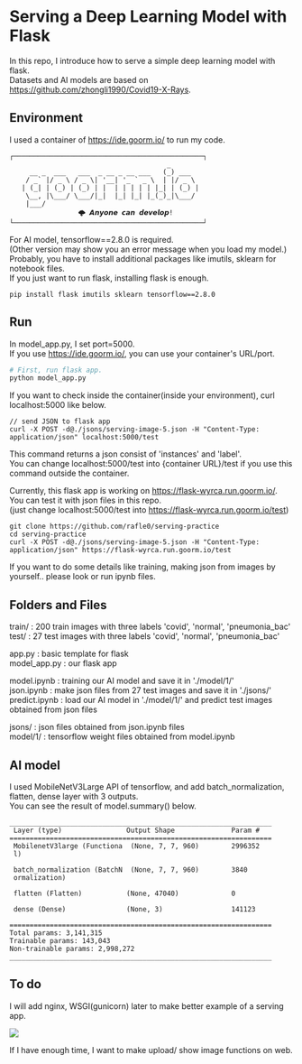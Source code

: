 # Serving a Deep Learning Model with Flask

In this repo, I introduce how to serve a simple deep learning model with flask.  
Datasets and AI models are based on https://github.com/zhongli1990/Covid19-X-Rays.

## Environment

I used a container of https://ide.goorm.io/ to run my code.  
```
┌───────────────────────────────────────────────┐
                                       _       
     __ _  ___   ___  _ __ _ __ ___   (_) ___  
    / _` |/ _ \ / _ \| '__| '_ ` _ \  | |/ _ \ 
   | (_| | (_) | (_) | |  | | | | | |_| | (_) |
    \__, |\___/ \___/|_|  |_| |_| |_(_)_|\___/ 
    |___/                                      
			     🌩 𝘼𝙣𝙮𝙤𝙣𝙚 𝙘𝙖𝙣 𝙙𝙚𝙫𝙚𝙡𝙤𝙥!
└───────────────────────────────────────────────┘
```

For AI model, tensorflow==2.8.0 is required.  
(Other version may show you an error message when you load my model.)      
Probably, you have to install additional packages like imutils, sklearn for notebook files.  
If you just want to run flask, installing flask is enough.  

```
pip install flask imutils sklearn tensorflow==2.8.0
```

## Run

In model_app.py, I set port=5000.   
If you use https://ide.goorm.io/, you can use your container's URL/port.
```py
# First, run flask app.
python model_app.py
```
  
If you want to check inside the container(inside your environment), curl localhost:5000 like below.

```
// send JSON to flask app
curl -X POST -d@./jsons/serving-image-5.json -H "Content-Type: application/json" localhost:5000/test
```
This command returns a json consist of 'instances' and 'label'.     
You can change localhost:5000/test into {container URL}/test if you use this command outside the container.  

Currently, this flask app is working on https://flask-wyrca.run.goorm.io/.  
You can test it with json files in this repo.    
(just change localhost:5000/test into https://flask-wyrca.run.goorm.io/test)
```
git clone https://github.com/rafle0/serving-practice
cd serving-practice
curl -X POST -d@./jsons/serving-image-5.json -H "Content-Type: application/json" https://flask-wyrca.run.goorm.io/test
```

If you want to do some details like training, making json from images by yourself.. please look or run ipynb files.  


## Folders and Files
train/ : 200 train images with three labels 'covid', 'normal', 'pneumonia_bac'  
test/ : 27 test images with three labels 'covid', 'normal', 'pneumonia_bac'

app.py : basic template for flask  
model_app.py : our flask app  

model.ipynb : training our AI model and save it in './model/1/'  
json.ipynb : make json files from 27 test images and save it in './jsons/'  
predict.ipynb : load our AI model in './model/1/' and predict test images obtained from json files  

jsons/ : json files obtained from json.ipynb files  
model/1/ : tensorflow weight files obtained from model.ipynb

## AI model

I used MobileNetV3Large API of tensorflow, and add batch_normalization, flatten, dense layer with 3 outputs.  
You can see the result of model.summary() below.

```
_________________________________________________________________
 Layer (type)                Output Shape              Param #   
=================================================================
 MobilenetV3large (Functiona  (None, 7, 7, 960)        2996352   
 l)                                                              
                                                                 
 batch_normalization (BatchN  (None, 7, 7, 960)        3840      
 ormalization)                                                   
                                                                 
 flatten (Flatten)           (None, 47040)             0         
                                                                 
 dense (Dense)               (None, 3)                 141123    
                                                                 
=================================================================
Total params: 3,141,315
Trainable params: 143,043
Non-trainable params: 2,998,272
_________________________________________________________________
```

## To do  
I will add nginx, WSGI(gunicorn) later to make better example of a serving app.    

<img src="https://theaisummer.com/static/3bc002a80c39d1e6c423a1da33585f97/c0388/uwsgi.png">  

If I have enough time, I want to make upload/ show image functions on web.  
